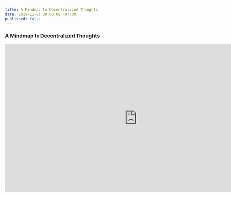 ```yaml
---
title: A Mindmap to Decentralized Thoughts
date: 2019-11-03 00:00:00 -07:00
published: false
---
```


### A Mindmap to Decentralized Thoughts

<iframe width='853' height='480' src='https://embed.coggle.it/diagram/WdA_HcDIOgAB9ke9/e68791a6b377990cdf3137ccefe9eb42d6fd84933831d9147c93b6218eea4ba2' frameborder='0' allowfullscreen></iframe>
